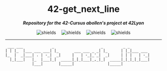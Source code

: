 <h1 align="center" id="title">42-get_next_line</h1>

**_<p id="description" align="center"> Repository for the 42-Cursus abollen's project at 42Lyon </p>_**

<div align="center">
  <div style="display: flex; justify-content: space-between; width: 60%; max-width: 600px;">
    <img src="https://img.shields.io/github/languages/code-size/xhemylus/42-get_next_line" alt="shields">
    <img src="https://img.shields.io/github/languages/count/xhemylus/42-get_next_line" alt="shields">
    <img src="https://img.shields.io/github/languages/top/xhemylus/42-get_next_line" alt="shields">
    <img src="https://img.shields.io/github/last-commit/xhemylus/42-get_next_line" alt="shields">
  </div>
</div>

***

```                                                                                                         
 ___ ___             _                     _         _ _         
| | |_  |___ ___ ___| |_       ___ ___ _ _| |_      | |_|___ ___ 
|_  |  _|___| . | -_|  _|     |   | -_|_'_|  _|     | | |   | -_|
  |_|___|   |_  |___|_|  _____|_|_|___|_,_|_|  _____|_|_|_|_|___|
            |___|       |_____|               |_____|            
```

